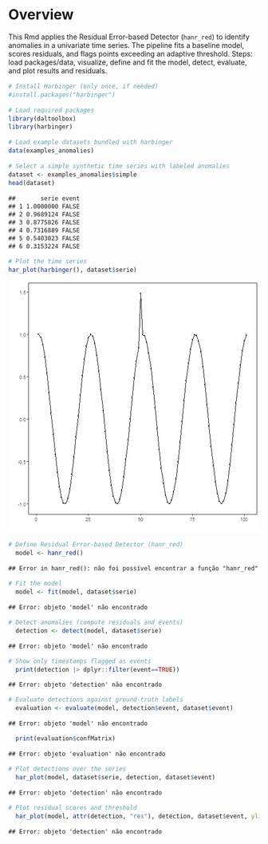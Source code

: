 # Overview

This Rmd applies the Residual Error-based Detector (`hanr_red`) to identify anomalies in a univariate time series. The pipeline fits a baseline model, scores residuals, and flags points exceeding an adaptive threshold. Steps: load packages/data, visualize, define and fit the model, detect, evaluate, and plot results and residuals.


``` r
# Install Harbinger (only once, if needed)
#install.packages("harbinger")
```


``` r
# Load required packages
library(daltoolbox)
library(harbinger) 
```


``` r
# Load example datasets bundled with harbinger
data(examples_anomalies)
```


``` r
# Select a simple synthetic time series with labeled anomalies
dataset <- examples_anomalies$simple
head(dataset)
```

```
##       serie event
## 1 1.0000000 FALSE
## 2 0.9689124 FALSE
## 3 0.8775826 FALSE
## 4 0.7316889 FALSE
## 5 0.5403023 FALSE
## 6 0.3153224 FALSE
```


``` r
# Plot the time series
har_plot(harbinger(), dataset$serie)
```

![plot of chunk unnamed-chunk-5](fig/hanr_red/unnamed-chunk-5-1.png)


``` r
# Define Residual Error-based Detector (hanr_red)
  model <- hanr_red()
```

```
## Error in hanr_red(): não foi possível encontrar a função "hanr_red"
```


``` r
# Fit the model
  model <- fit(model, dataset$serie)
```

```
## Error: objeto 'model' não encontrado
```


``` r
# Detect anomalies (compute residuals and events)
  detection <- detect(model, dataset$serie)
```

```
## Error: objeto 'model' não encontrado
```


``` r
# Show only timestamps flagged as events
  print(detection |> dplyr::filter(event==TRUE))
```

```
## Error: objeto 'detection' não encontrado
```


``` r
# Evaluate detections against ground-truth labels
  evaluation <- evaluate(model, detection$event, dataset$event)
```

```
## Error: objeto 'model' não encontrado
```

``` r
  print(evaluation$confMatrix)
```

```
## Error: objeto 'evaluation' não encontrado
```


``` r
# Plot detections over the series
  har_plot(model, dataset$serie, detection, dataset$event)
```

```
## Error: objeto 'detection' não encontrado
```


``` r
# Plot residual scores and threshold
  har_plot(model, attr(detection, "res"), detection, dataset$event, yline = attr(detection, "threshold"))
```

```
## Error: objeto 'detection' não encontrado
```



